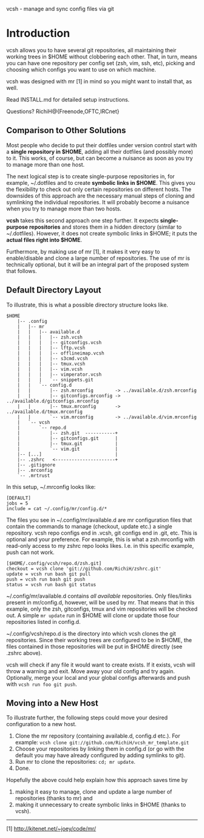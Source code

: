 vcsh - manage and sync config files via git

# Introduction #

vcsh allows you to have several git repositories, all maintaining their working
trees in $HOME without clobbering each other. That, in turn, means you can have
one repository per config set (zsh, vim, ssh, etc), picking and choosing which
configs you want to use on which machine.

vcsh was designed with mr [1] in mind so you might want to install that, as
well.

Read INSTALL.md for detailed setup instructions.

Questions? RichiH@{Freenode,OFTC,IRCnet}

## Comparison to Other Solutions ##

Most people who decide to put their dotfiles under version control start with a
**single repository in $HOME**, adding all their dotfiles (and possibly more)
to it. This works, of course, but can become a nuisance as soon as you try to
manage more than one host.

The next logical step is to create single-purpose repositories in, for example,
~/.dotfiles and to create **symbolic links in $HOME**. This gives you the
flexibility to check out only certain repositories on different hosts. The
downsides of this approach are the necessary manual steps of cloning and
symlinking the individual repositories. It will probably become a nuisance when
you try to manage more than two hosts.

**vcsh** takes this second approach one step further. It expects
**single-purpose repositories** and stores them in a hidden directory (similar
to ~/.dotfiles). However, it does not create symbolic links in $HOME; it puts
the **actual files right into $HOME**.

Furthermore, by making use of mr [1], it makes it very easy to enable/disable
and clone a large number of repositories. The use of mr is technically
optional, but it will be an integral part of the proposed system that follows.

## Default Directory Layout ##

To illustrate, this is what a possible directory structure looks like.

    $HOME
        |-- .config
        |   |-- mr
        |   |   |-- available.d
        |   |   |   |-- zsh.vcsh
        |   |   |   |-- gitconfigs.vcsh
        |   |   |   |-- lftp.vcsh
        |   |   |   |-- offlineimap.vcsh
        |   |   |   |-- s3cmd.vcsh
        |   |   |   |-- tmux.vcsh
        |   |   |   |-- vim.vcsh
        |   |   |   |-- vimperator.vcsh
        |   |   |   `-- snippets.git
        |   |   `-- config.d
        |   |       |-- zsh.mrconfig        -> ../available.d/zsh.mrconfig
        |   |       |-- gitconfigs.mrconfig -> ../available.d/gitconfigs.mrconfig
        |   |       |-- tmux.mrconfig       -> ../available.d/tmux.mrconfig
        |   |       `-- vim.mrconfig        -> ../available.d/vim.mrconfig
        |   `-- vcsh
        |       `-- repo.d
        |           |-- zsh.git  -----------+
        |           |-- gitconfigs.git      |
        |           |-- tmux.git            |
        |           `-- vim.git             |
        |-- [...]                           |
        |-- .zshrc   <----------------------+
        |-- .gitignore
        |-- .mrconfig
        `-- .mrtrust

In this setup, ~/.mrconfig looks like:

    [DEFAULT]
    jobs = 5
    include = cat ~/.config/mr/config.d/*

The files you see in ~/.config/mr/available.d are mr configuration files that
contain the commands to manage (checkout, update etc.) a single repository.
vcsh repo configs end in .vcsh, git configs end in .git, etc. This is optional
and your preference. For example, this is what a zsh.mrconfig with read-only
access to my zshrc repo looks likes. I.e. in this specific example, push can
not work.

    [$HOME/.config/vcsh/repo.d/zsh.git]
    checkout = vcsh clone 'git://github.com/RichiH/zshrc.git'
    update = vcsh run bash git pull
    push = vcsh run bash git push
    status = vcsh run bash git status

~/.config/mr/available.d contains *all available* repositories. Only
files/links present in mr/config.d, however, will be used by mr. That means
that in this example, only the zsh, gitconfigs, tmux and vim repositories will
be checked out. A simple `mr update` run in $HOME will clone or update those
four repositories listed in config.d.

~/.config/vcsh/repo.d is the directory into which vcsh clones the git
repositories. Since their working trees are configured to be in $HOME, the
files contained in those repositories will be put in $HOME directly (see .zshrc
above).

vcsh will check if any file it would want to create exists. If it exists, vcsh
will throw a warning and exit. Move away your old config and try again.
Optionally, merge your local and your global configs afterwards and push with
`vcsh run foo git push`.

## Moving into a New Host ##

To illustrate further, the following steps could move your desired
configuration to a new host.

1. Clone the mr repository (containing available.d, config.d etc.). For
   example: `vcsh clone git://github.com/RichiH/vcsh_mr_template.git`
2. Choose your repositories by linking them in config.d (or go with the default
   you may have already configured by adding symlinks to git).
3. Run mr to clone the repositories: `cd; mr update`.
4. Done.

Hopefully the above could help explain how this approach saves time by

1. making it easy to manage, clone and update a large number of repositories
   (thanks to mr) and
2. making it unnecessary to create symbolic links in $HOME (thanks to vcsh).

----------

[1] http://kitenet.net/~joey/code/mr/
